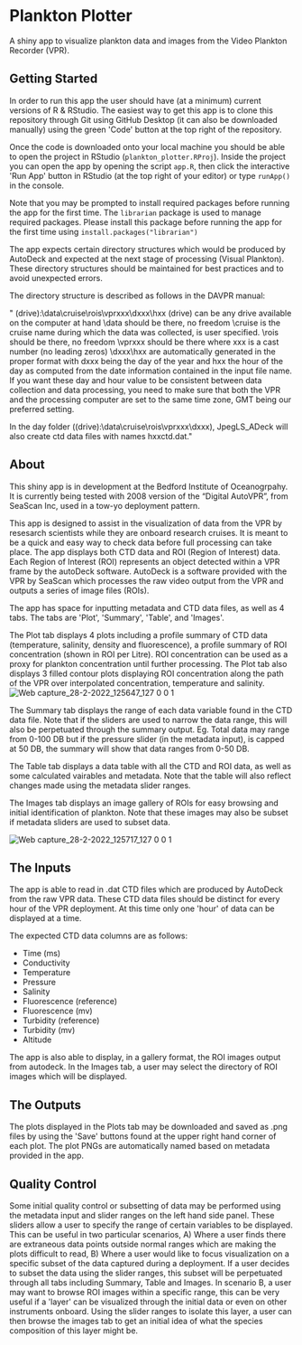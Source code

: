 # Plankton Plotter
A shiny app to visualize plankton data and images from the Video Plankton Recorder (VPR). 

## Getting Started
In order to run this app the user should have (at a minimum) current versions of R & RStudio. The easiest way to get this app is to clone this repository through Git using GitHub Desktop (it can also be downloaded manually) using the green 'Code' button at the top right of the repository. 

Once the code is downloaded onto your local machine you should be able to open the project in RStudio (`plankton_plotter.RProj`). Inside the project you can open the app by opening the script `app.R`, then click the interactive 'Run App' button in RStudio (at the top right of your editor) or type `runApp()` in the console. 

Note that you may be prompted to install required packages before running the app for the first time. The `librarian` package is used to manage required packages. Please install this package before running the app for the first time using `install.packages("librarian")` 

The app expects certain directory structures which would be produced by AutoDeck and expected at the next stage of processing (Visual Plankton). These directory structures should be maintained for best practices and to avoid unexpected errors.

The directory structure is described as follows in the DAVPR manual:

"  (drive):\data\cruise\rois\vprxxx\dxxx\hxx
(drive) can be any drive available on the computer at hand
\data should be there, no freedom
\cruise is the cruise name during which the data was collected, is user specified.
\rois should be there, no freedom
\vprxxx should be there where xxx is a cast number (no leading zeros)
\dxxx\hxx are automatically generated in the proper format with dxxx being the day of the year and hxx the hour of the day as computed from the date information contained in the input file name. If you want these day and hour value to be consistent between data collection and data processing, you need to make sure that both the VPR and the processing computer are set to the same time zone, GMT being our preferred setting.

In the day folder ((drive):\data\cruise\rois\vprxxx\dxxx), JpegLS_ADeck will also create ctd data files with names hxxctd.dat."


## About
This shiny app is in development at the Bedford Institute of Oceanogrpahy. It is currently being tested with 2008 version of the “Digital AutoVPR”, from SeaScan Inc, used in a tow-yo deployment pattern.

This app is designed to assist in the visualization of data from the VPR by resesarch scientists while they are onboard research cruises. It is meant to be a quick and easy way to check data before full processing can take place. The app displays both CTD data and ROI (Region of Interest) data. Each Region of Interest (ROI) represents an object detected within a VPR frame by the autoDeck software. AutoDeck is a software provided with the VPR by SeaScan which processes the raw video output from the VPR and outputs a series of image files (ROIs).

The app has space for inputting metadata and CTD data files, as well as 4 tabs. The tabs are 'Plot', 'Summary', 'Table', and 'Images'. 

The Plot tab displays 4 plots including a profile summary of CTD data (temperature, salinity, density and fluorescence), a profile summary of ROI concentration (shown in ROI per Litre). ROI concentration can be used as a proxy for plankton concentration until further processing. The Plot tab also displays 3 filled contour plots displaying ROI concentration along the path of the VPR over interpolated concentration, temperature and salinity. 
![Web capture_28-2-2022_125647_127 0 0 1](https://user-images.githubusercontent.com/38440373/156025360-6c6b61c6-a741-4681-a782-33b87672c129.jpeg)

The Summary tab displays the range of each data variable found in the CTD data file. Note that if the sliders are used to narrow the data range, this will also be perpetuated through the summary output. Eg. Total data may range from 0-100 DB but if the pressure slider (in the metadata input), is capped at 50 DB, the summary will show that data ranges from 0-50 DB.

The Table tab displays a data table with all the CTD and ROI data, as well as some calculated vairables and metadata. Note that the table will also reflect changes made using the metadata slider ranges. 


The Images tab displays an image gallery of ROIs for easy browsing and initial identification of plankton. Note that these images may also be subset if metadata sliders are used to subset data. 

![Web capture_28-2-2022_125717_127 0 0 1](https://user-images.githubusercontent.com/38440373/156175380-41f14a9b-9697-4ce5-9967-48b7231c0eb8.jpeg)

## The Inputs
The app is able to read in .dat CTD files which are produced by AutoDeck from the raw VPR data. These CTD data files should be distinct for every hour of the VPR deployment. At this time only one 'hour' of data can be displayed at a time.

The expected CTD data columns are as follows:

  - Time (ms)	
  - Conductivity	
  - Temperature	
  - Pressure	
  - Salinity	
  - Fluorescence (reference)	
  - Fluorescence (mv)	
  - Turbidity (reference)	
  - Turbidity (mv)	
  - Altitude

The app is also able to display, in a gallery format, the ROI images output from autodeck. In the Images tab, a user may select the directory of ROI images which will be displayed.

## The Outputs
The plots displayed in the Plots tab may be downloaded and saved as .png files by using the 'Save' buttons found at the upper right hand corner of each plot. The plot PNGs are automatically named based on metadata provided in the app.

## Quality Control
Some initial quality control or subsetting of data may be performed using the metadata input and slider ranges on the left hand side panel. These sliders allow a user to specify the range of certain variables to be displayed. This can be useful in two particular scenarios, A) Where a user finds there are extraneous data points outside normal  ranges which are making the plots difficult to read, B) Where a user would like to focus visualization on a specific subset of the data captured during a deployment. If a user decides to subset the data using the slider ranges, this subset will be perpetuated through all tabs including Summary, Table and Images.
In scenario B, a user may want to browse ROI images within a specific range, this can be very useful if a 'layer' can be visualized through the initial data or even on other instruments onboard. Using the slider ranges to isolate this layer, a user can then browse the images tab to get an initial idea of what the species composition of this layer might be. 


